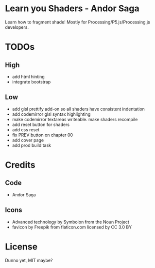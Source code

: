# Learn you Shaders - Andor Saga

Learn how to fragment shade! Mostly for Processing/P5.js/Processing.js developers.


# TODOs
## High
 - add html hinting
 - integrate bootstrap

## Low
  - add glsl prettify add-on so all shaders have consistent indentation
  - add codemirror glsl syntax highlighting
  - make codemirror textareas writeable. make shaders recompile
  - add reset button for shaders
  - add css reset
  - fix PREV button on chapter 00
  - add cover page
  - add prod build task

# Credits
## Code
 - Andor Saga

## Icons
 - Advanced technology by Symbolon from the Noun Project
 - favicon by Freepik from flaticon.com licensed by CC 3.0 BY

# License
Dunno yet, MIT maybe?
